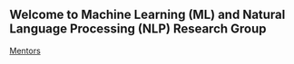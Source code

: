 ## Welcome to Machine Learning (ML) and Natural Language Processing (NLP) Research Group
[Mentors](./mentors.md)

